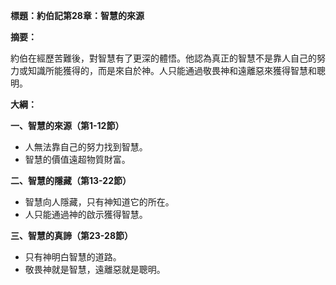 **標題：約伯記第28章：智慧的來源**

**摘要：**

約伯在經歷苦難後，對智慧有了更深的體悟。他認為真正的智慧不是靠人自己的努力或知識所能獲得的，而是來自於神。人只能通過敬畏神和遠離惡來獲得智慧和聰明。

**大綱：**

**一、智慧的來源（第1-12節）**
* 人無法靠自己的努力找到智慧。
* 智慧的價值遠超物質財富。

**二、智慧的隱藏（第13-22節）**
* 智慧向人隱藏，只有神知道它的所在。
* 人只能通過神的啟示獲得智慧。

**三、智慧的真諦（第23-28節）**
* 只有神明白智慧的道路。
* 敬畏神就是智慧，遠離惡就是聰明。